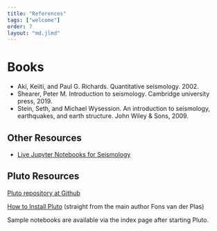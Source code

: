 ```yaml
---
title: "References"
tags: ["welcome"]
order: 7
layout: "md.jlmd"
---
```


<style>
main a img {
    width: 5rem;
    margin: 1rem;
}
</style>

# Books
- Aki, Keiiti, and Paul G. Richards. Quantitative seismology. 2002.
- Shearer, Peter M. Introduction to seismology. Cambridge university press, 2019.
- Stein, Seth, and Michael Wysession. An introduction to seismology, earthquakes, and earth structure. John Wiley & Sons, 2009.

## Other Resources
- [Live Jupyter Notebooks for Seismology](https://krischer.github.io/seismo_live_build/tree/index.html)
 

## Pluto Resources
[Pluto repository at Github](https://github.com/fonsp/pluto.jl)

[How to Install Pluto](https://www.youtube.com/watch?v=OOjKEgbt8AI) (straight from the main author Fons van der Plas)

Sample notebooks are available via the index page after starting Pluto.
